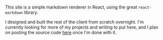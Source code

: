This site is a simple markdown renderer in React, using the great `react-markdown` library.

I designed and built the rest of the client from scratch overnight. I'm currently looking for more of my projects and writing to put here, and I plan on posting the source code [here](https://github.com/hodori0719/hodori0719.github.io) once I'm done with it.
